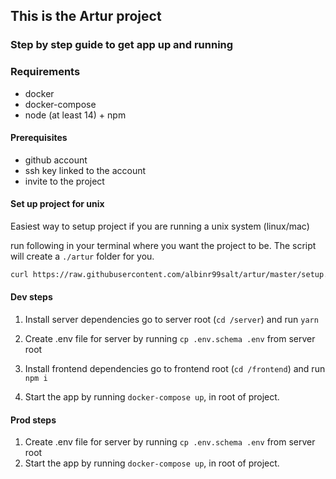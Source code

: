 ## This is the Artur project

### Step by step guide to get app up and running

### Requirements

- docker
- docker-compose
- node (at least 14) + npm

#### Prerequisites

- github account
- ssh key linked to the account
- invite to the project

#### Set up project for unix

Easiest way to setup project if you are running a unix system (linux/mac)

run following in your terminal where you want the project to be. The script will create a `./artur` folder for you.

```bash
curl https://raw.githubusercontent.com/albinr99salt/artur/master/setup.sh | sudo sh
```

#### Dev steps

1. Install server dependencies go to server root
   (`cd /server`) and run `yarn`

2. Create .env file for server by running `cp .env.schema .env`
   from server root
3. Install frontend dependencies go to frontend root
   (`cd /frontend`) and run `npm i`
4. Start the app by running `docker-compose up`, in root of project.

#### Prod steps

1. Create .env file for server by running `cp .env.schema .env`
   from server root
2. Start the app by running `docker-compose up`, in root of project.
